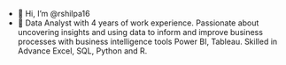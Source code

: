 - 👋 Hi, I’m @rshilpa16
- 👀 Data Analyst with 4 years of work experience. Passionate about uncovering insights and using data to inform 
and improve business processes with business intelligence tools Power BI, Tableau. Skilled in Advance Excel, 
SQL, Python and R.

<!---
rshilpa16/rshilpa16 is a ✨ special ✨ repository because its `README.md` (this file) appears on your GitHub profile.
You can click the Preview link to take a look at your changes.
--->
